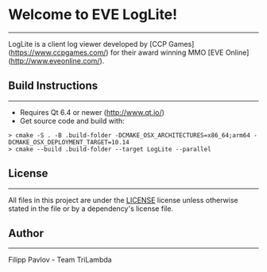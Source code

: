 # Welcome to EVE LogLite!
-------------------

LogLite is a client log viewer developed by [CCP Games] (https://www.ccpgames.com/) for their award winning MMO [EVE Online] (http://www.eveonline.com/).


## Build Instructions
-------------------

* Requires Qt 6.4 or newer (http://www.qt.io/)
* Get source code and build with:
```
> cmake -S . -B .build-folder -DCMAKE_OSX_ARCHITECTURES=x86_64;arm64 -DCMAKE_OSX_DEPLOYMENT_TARGET=10.14
> cmake --build .build-folder --target LogLite --parallel
```



## License
-------------------

All files in this project are under the [LICENSE](LICENSE) license unless otherwise stated in the file or by a dependency's license file.


## Author
-------------------

Filipp Pavlov - Team TriLambda
